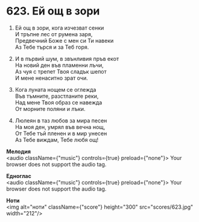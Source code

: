 # 623. Ей ощ в зори

1. Ей ощ в зори, кога изчезват сенки  
И тръпне лес от румена заря,  
Предвечний Боже с мен си Ти навеки  
Аз Тебе търся и за Теб горя.  

2. И в първий шум, в звънливия пръв екот  
На новий ден във пламенни лъчи,  
Аз чуя с трепет Твоя сладък шепот  
И мене ненаситно зрат очи.  

3. Кога луната нощем се оглежда  
Във тъмните, разстланите реки,  
Над мене Твоя образ се навежда  
От морните поляни и лъки.  

4. Люлеян в таз любов за мира песен  
На моя ден, умрял във вечна нощ,  
От Тебе тъй пленен и в мир унесен  
Аз Тебе виждам, Тебе любя ощ!

**Мелодия**  
<audio className={"music"} controls={true} preload={"none"}>
    <source src="mp3/623.mp3" type="audio/mpeg"/>
    Your browser does not support the audio tag.
</audio>

**Едноглас**  
<audio className={"music"} controls={true} preload={"none"}>
    <source src="transp/623.mp3" type="audio/mpeg"/>
    Your browser does not support the audio tag.
</audio>

**Ноти**  
<img alt="ноти" className={"score"} height="300" src="scores/623.jpg" width="212"/>
